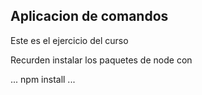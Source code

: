## Aplicacion de comandos 

Este es el ejercicio del curso

Recurden instalar los paquetes de node con

... npm install ...